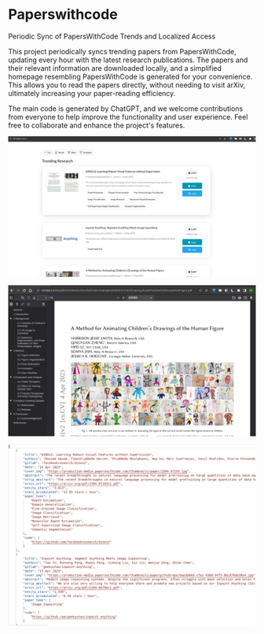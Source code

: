 # Paperswithcode
Periodic Sync of PapersWithCode Trends and Localized Access


This project periodically syncs trending papers from PapersWithCode, updating every hour with the latest research publications. The papers and their relevant information are downloaded locally, and a simplified homepage resembling PapersWithCode is generated for your convenience. This allows you to read the papers directly, without needing to visit arXiv, ultimately increasing your paper-reading efficiency.

The main code is generated by ChatGPT, and we welcome contributions from everyone to help improve the functionality and user experience. Feel free to collaborate and enhance the project's features.


![本地化首页](https://raw.githubusercontent.com/bailiqun/Paperswithcode/main/static/assets/main.jpg)


![论文阅读页](https://raw.githubusercontent.com/bailiqun/Paperswithcode/main/static/assets/pdf_reader.jpg)


![后台数据](https://raw.githubusercontent.com/bailiqun/Paperswithcode/main/static/assets/json.jpg)

